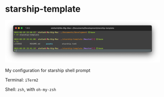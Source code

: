 # starship-template

<img
  src="https://github.com/StefanHeng/starship-template/blob/master/assets/demo%2C%2003.29.22.png"
  style="zoom:50%;" />



My configuration for starship shell prompt



Terminal: `iTerm2`

Shell: `zsh`, with `oh-my-zsh`  





